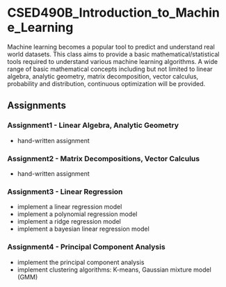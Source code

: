 # CSED490B_Introduction_to_Machine_Learning
Machine learning becomes a popular tool to predict and understand real world datasets.
This class aims to provide a basic mathematical/statistical tools required to understand various machine learning algorithms.
A wide range of basic mathematical concepts including but not limited to linear algebra, analytic geometry, matrix decomposition, vector calculus,
probability and distribution, continuous optimization will be provided.

## Assignments
### Assignment1 - Linear Algebra, Analytic Geometry
 - hand-written assignment

### Assignment2 - Matrix Decompositions, Vector Calculus
 - hand-written assignment

### Assignment3 - Linear Regression
 - implement a linear regression model
 - implement a polynomial regression model
 - implement a ridge regression model
 - implement a bayesian linear regression model

### Assignment4 - Principal Component Analysis
 - implement the principal component analysis
 - implement clustering algorithms: K-means, Gaussian mixture model (GMM)
 